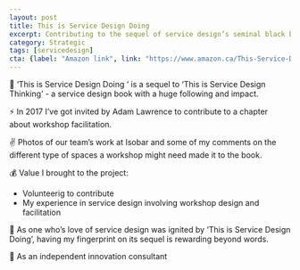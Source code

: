 ```yaml
---
layout: post
title: This is Service Design Doing
excerpt: Contributing to the sequel of service design’s seminal black book
category: Strategic
tags: [servicedesign]
cta: {label: "Amazon link", link: "https://www.amazon.ca/This-Service-Design-Doing-Applying/dp/1491927186/ref=sr_1_1?ie=UTF8&qid=1517096216&sr=8-1&keywords=this+is+service+design+doing"}
---
```


🏢 ‘This is Service Design Doing ‘ is a sequel to ‘This is Service Design Thinking’ - a service design book with a huge following and impact. 

⚡ In 2017 I’ve got invited by Adam Lawrence to contribute to a chapter about workshop facilitation. 

✌️ Photos of our team’s work at Isobar and some of my comments on the different type of spaces a workshop might need made it to the book. 

💰 Value I brought to the project:

- Volunteerig to contribute
- My experience in service design involving workshop design and facilitation 

💙 As one who’s love of service design was ignited by ‘This is Service Design Doing’, having my fingerprint on its sequel is rewarding beyond words. 

👥 As an independent innovation consultant